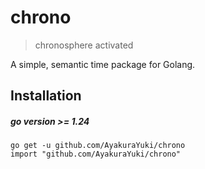 # chrono

> chronosphere activated

A simple, semantic time package for Golang.

## Installation

##### go version >= 1.24

```shell
go get -u github.com/AyakuraYuki/chrono
import "github.com/AyakuraYuki/chrono"
```
